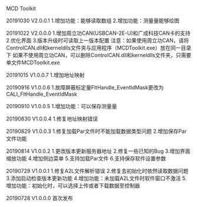 MCD Toolkit

20191030 V2.0.0.1
1.增加功能：能够读取数组
2.增加功能：测量量能够绘图

20191022 V2.0.0.0
1.增加周立功CAN(USBCAN-2E-U)和广成科技CAN卡的支持
2.优化界面
3.版本升级时可读取上一版本配置
注意：如果使用周立功CAN，请将ControlCAN.dll和kerneldlls文件夹与应用程序（MCDToolkit.exe）放在同一目录下
	  如果不使用周立功CAN，可以删除ControlCAN.dll和kerneldlls文件夹，只需要单文件MCDToolkit.exe

20191015 V1.0.0.7
1.增加地址映射

20190916 V1.0.0.6
1.故障屏蔽标定量FltHandle_EventIdMask更改为CALI_FltHandle_EventIdMask

20190910 V1.0.0.5
1.增加功能：可以保存测量量

20190830 V1.0.0.4
1.修复地址映射错误

20190829 V1.0.0.3
1.修复加载Par文件时不能加载数据类型问题
2.增加保存Par文件功能

20190814 V1.0.0.2
1.更改版本更新服务器地址
2.修复一些已知的Bug
3.增加界面缩放功能
4.增加侧边菜单
5.支持加载Par文件
6.支持保存软件设置参数

20190729 V1.0.0.1
1.修复A2L文件解析错误
2.修复去初始化时依然读取数据问题
3.添加启动检查版本更新功能
4.增加功能：未加载A2L文件时软件窗口不激活
5.增加功能：初始化时，可以选择上传或者下载数据至控制器

20190728 V1.0.0.0
首次发布